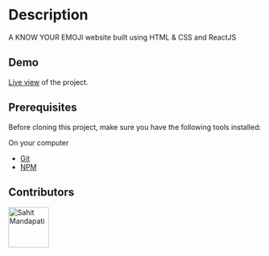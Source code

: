 # Description

A KNOW YOUR EMOJI website built using HTML & CSS and ReactJS


## Demo

[Live view]([sahitmandapati.netlify.app/](https://replit.com/@sahitm1/knowYourEmoji-1#README.md)) of the project.



## Prerequisites

Before cloning this project, make sure you have the following tools installed:

On your computer

- [Git](https://git-scm.com/downloads)
- [NPM](https://docs.npmjs.com/cli/v6/commands/npm-install/)



## Contributors

[//]: contributor-faces

<a href="https://github.com/sahitm"><img src="https://avatars.githubusercontent.com/u/67734756?v=4" title="Sahit Mandapati" width="80" height="80"></a>

[//]: contributor-faces
